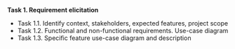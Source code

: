 **Task 1. Requirement elicitation**

- Task 1.1. Identify context, stakeholders, expected features, project scope  
- Task 1.2. Functional and non-functional requirements. Use-case diagram  
- Task 1.3. Specific feature use-case diagram and description  
